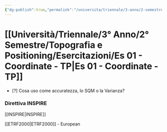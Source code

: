 ```yaml
---
{"dg-publish":true,"permalink":"/universita/triennale/3-anno/2-semestre/topografia-e-positioning/esercitazioni/es-01-coordinate-tp/","tags":["UNI"]}
---
```



# [[Università/Triennale/3° Anno/2° Semestre/Topografia e Positioning/Esercitazioni/Es 01 - Coordinate - TP\|Es 01 - Coordinate - TP]]
- [?] Cosa uso come accuratezza, lo SQM o la Varianza?


### Direttiva INSPIRE

[[INSPIRE\|INSPIRE]]

[[ETRF2000\|ETRF2000]] - European 



